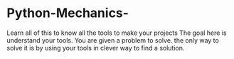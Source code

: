# Python-Mechanics-
Learn all of this to know all the tools to make your projects
The goal here is understand your tools. You are given a problem to solve. the only way to solve it is by using your tools in clever way to find a solution.
